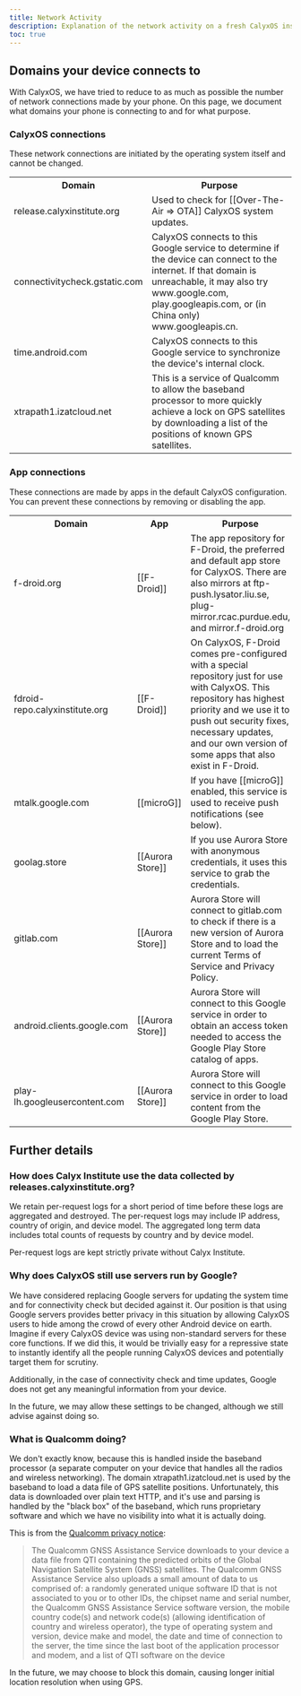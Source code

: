 ```yaml
---
title: Network Activity
description: Explanation of the network activity on a fresh CalyxOS install
toc: true
---
```


## Domains your device connects to

With CalyxOS, we have tried to reduce to as much as possible the number of network connections made by your phone. On this page, we document what domains your phone is connecting to and for what purpose.

### CalyxOS connections

These network connections are initiated by the operating system itself and cannot be changed.

<table class="table" markdown="0">
<tr>
  <th>Domain</th>
  <th>Purpose</th>
</tr>
<tr>
  <td>release.calyxinstitute.org</td>
  <td>Used to check for [[Over-The-Air => OTA]] CalyxOS system updates.</td>
</tr>
<tr>
  <td>connectivitycheck.gstatic.com</td>
  <td>CalyxOS connects to this Google service to determine if the device can connect to the internet. If that domain is unreachable, it may also try www.google.com, play.googleapis.com, or (in China only) www.googleapis.cn.</td>
</tr>
<tr>
  <td>time.android.com</td>
  <td>CalyxOS connects to this Google service to synchronize the device's internal clock.</td>
</tr>
<tr>
  <td>xtrapath1.izatcloud.net</td>
  <td>This is a service of Qualcomm to allow the baseband processor to more quickly achieve a lock on GPS satellites by downloading a list of the positions of known GPS satellites.</td>
</tr>
</table>

### App connections

These connections are made by apps in the default CalyxOS configuration. You can prevent these connections by removing or disabling the app.

<table class="table" markdown="0">
<tr>
  <th>Domain</th>
  <th>App</th>
  <th>Purpose</th>
</tr>
<tr>
  <td>f-droid.org</td>
  <td>[[F-Droid]]</td>
  <td>The app repository for F-Droid, the preferred and default app store for CalyxOS. There are also mirrors at ftp-push.lysator.liu.se, plug-mirror.rcac.purdue.edu, and mirror.f-droid.org</td>
</tr>
<tr>
  <td>fdroid-repo.calyxinstitute.org</td>
  <td>[[F-Droid]]</td>
  <td>On CalyxOS, F-Droid comes pre-configured with a special repository just for use with CalyxOS. This repository has highest priority and we use it to push out security fixes, necessary updates, and our own version of some apps that also exist in F-Droid.</td>
</tr>
<tr>
  <td>mtalk.google.com</td>
  <td>[[microG]]</td>
  <td>If you have [[microG]] enabled, this service is used to receive push notifications (see below).</td>
</tr>
<tr>
  <td>goolag.store</td>
  <td>[[Aurora Store]]</td>
  <td>If you use Aurora Store with anonymous credentials, it uses this service to grab the credentials.</td>
</tr>
<tr>
  <td>gitlab.com</td>
  <td>[[Aurora Store]]</td>
  <td>Aurora Store will connect to gitlab.com to check if there is a new version of Aurora Store and to load the current Terms of Service and Privacy Policy.</td>
</tr>
<tr>
  <td>android.clients.google.com</td>
  <td>[[Aurora Store]]</td>
  <td>Aurora Store will connect to this Google service in order to obtain an access token needed to access the Google Play Store catalog of apps.</td>
</tr>
<tr>
  <td>play-lh.googleusercontent.com</td>
  <td>[[Aurora Store]]</td>
  <td>Aurora Store will connect to this Google service in order to load content from the Google Play Store.</td>
</tr>
</table>

## Further details

### How does Calyx Institute use the data collected by releases.calyxinstitute.org?

We retain per-request logs for a short period of time before these logs are aggregated and destroyed. The per-request logs may include IP address, country of origin, and device model. The aggregated long term data includes total counts of requests by country and by device model.

Per-request logs are kept strictly private without Calyx Institute.

### Why does CalyxOS still use servers run by Google?

We have considered replacing Google servers for updating the system time and for connectivity check but decided against it. Our position is that using Google servers provides better privacy in this situation by allowing CalyxOS users to hide among the crowd of every other Android device on earth. Imagine if every CalyxOS device was using non-standard servers for these core functions. If we did this, it would be trivially easy for a repressive state to instantly identify all the people running CalyxOS devices and potentially target them for scrutiny.

Additionally, in the case of connectivity check and time updates, Google does not get any meaningful information from your device.

In the future, we may allow these settings to be changed, although we still advise against doing so.

### What is Qualcomm doing?

We don't exactly know, because this is handled inside the baseband processor (a separate computer on your device that handles all the radios and wireless networking). The domain xtrapath1.izatcloud.net is used by the baseband to load a data file of GPS satellite positions. Unfortunately, this data is downloaded over plain text HTTP, and it's use and parsing is handled by the "black box" of the baseband, which runs proprietary software and which we have no visibility into what it is actually doing.

This is from the [Qualcomm privacy notice](https://www.qualcomm.com/site/privacy/services):

> The Qualcomm GNSS Assistance Service downloads to your device a data file from QTI containing the predicted orbits of the Global Navigation Satellite System (GNSS) satellites. The Qualcomm GNSS Assistance Service also uploads a small amount of data to us comprised of: a randomly generated unique software ID that is not associated to you or to other IDs, the chipset name and serial number, the Qualcomm GNSS Assistance Service software version, the mobile country code(s) and network code(s) (allowing identification of country and wireless operator), the type of operating system and version, device make and model, the date and time of connection to the server, the time since the last boot of the application processor and modem, and a list of QTI software on the device

In the future, we may choose to block this domain, causing longer initial location resolution when using GPS.
